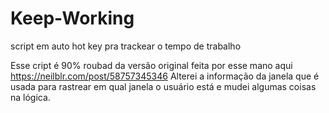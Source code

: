# Keep-Working
script em auto hot key pra trackear o tempo de trabalho 

Esse cript é 90% roubad da versão original feita por esse mano aqui https://neilblr.com/post/58757345346 
Alterei a informação da janela que é usada para rastrear em qual janela o usuário está e mudei algumas coisas na lógica.



